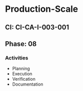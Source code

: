 # Production-Scale

## CI: CI-CA-I-003-001
## Phase: 08

### Activities
- Planning
- Execution
- Verification
- Documentation
